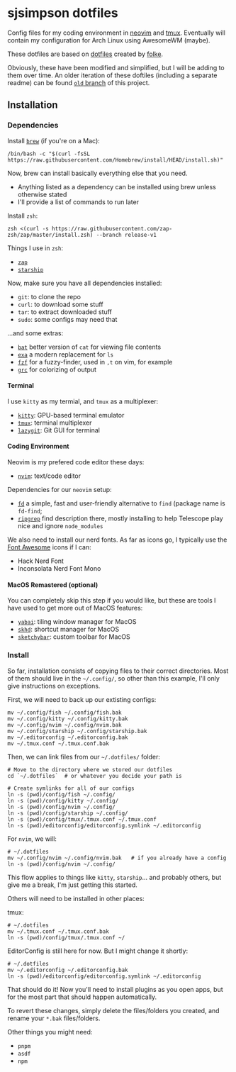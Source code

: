 # sjsimpson dotfiles

Config files for my coding environment in [neovim](https://neovim.io) and [tmux](https://github.com/tmux/tmux/wiki).
Eventually will contain my configuration for Arch Linux using AwesomeWM (maybe).

These dotfiles are based on [dotfiles](https://github.com/folke/dot) created by [folke](https://github.com/folke).

Obviously, these have been modified and simplified, but I will be adding to them over time.
An older iteration of these doftiles (including a separate readme) can be found [`old` branch](https://github.com/sjsimpson/dotfiles/tree/old) of this project.

## Installation

### Dependencies

Install [`brew`](https://brew.sh/) (if you're on a Mac):

```shell
/bin/bash -c "$(curl -fsSL https://raw.githubusercontent.com/Homebrew/install/HEAD/install.sh)"
```

Now, brew can install basically everything else that you need.

- Anything listed as a dependency can be installed using brew unless otherwise stated
- I'll provide a list of commands to run later

Install `zsh`:

```shell
zsh <(curl -s https://raw.githubusercontent.com/zap-zsh/zap/master/install.zsh) --branch release-v1
```

Things I use in `zsh`:

- [`zap`](https://github.com/zap-zsh/zap)
- [`starship`](https://starship.rs/)

Now, make sure you have all dependencies installed:

- `git`: to clone the repo
- `curl`: to download some stuff
- `tar`: to extract downloaded stuff
- `sudo`: some configs may need that

...and some extras:

- [`bat`](https://github.com/sharkdp/bat) better version of `cat` for viewing file contents
- [`exa`](https://the.exa.website) a modern replacement for `ls`
- [`fzf`](https://github.com/junegunn/fzf) for a fuzzy-finder, used in `,t` on vim, for example
- [`grc`](https://github.com/garabik/grc) for colorizing of output

#### Terminal

I use `kitty` as my termial, and `tmux` as a multiplexer:

- [`kitty`](https://sw.kovidgoyal.net/kitty/): GPU-based terminal emulator
- [`tmux`](https://github.com/tmux/tmux/wiki): terminal multiplexer
- [`lazygit`](https://github.com/jesseduffield/lazygit/): Git GUI for terminal

#### Coding Environment

Neovim is my prefered code editor these days:

- [`nvim`](https://neovim.io/): text/code editor

Dependencies for our `neovim` setup:

- [`fd`](https://github.com/sharkdp/fd) a simple, fast and user-friendly alternative to `find` (package name is `fd-find`;
- [`ripgrep`](https://github.com/BurntSushi/ripgrep) find description there, mostly installing to help Telescope play nice and ignore `node_modules`

We also need to install our nerd fonts. As far as icons go, I typically use the [Font Awesome](https://fontawesome.com/) icons if I can:

- Hack Nerd Font
- Inconsolata Nerd Font Mono

#### MacOS Remastered (optional)

You can completely skip this step if you would like, but these are tools I have used to get more out of MacOS features:

- [`yabai`](https://github.com/koekeishiya/yabai): tiling window manager for MacOS
- [`skhd`](https://github.com/koekeishiya/skhd): shortcut manager for MacOS
- [`sketchybar`](https://github.com/felixkratz/sketchybar): custom toolbar for MacOS

### Install

So far, installation consists of copying files to their correct directories. Most of them should live in the `~/.config/`, so other than this example, I'll only give instructions on exceptions.

First, we will need to back up our extisting configs:

```shell
mv ~/.config/fish ~/.config/fish.bak
mv ~/.config/kitty ~/.config/kitty.bak
mv ~/.config/nvim ~/.config/nvim.bak
mv ~/.config/starship ~/.config/starship.bak
mv ~/.editorconfig ~/.editorconfig.bak
mv ~/.tmux.conf ~/.tmux.conf.bak
```

Then, we can link files from our `~/.dotfiles/` folder:

```shell
# Move to the directory where we stored our dotfiles
cd `~/.dotfiles`  # or whatever you decide your path is

# Create symlinks for all of our configs
ln -s (pwd)/config/fish ~/.config/
ln -s (pwd)/config/kitty ~/.config/
ln -s (pwd)/config/nvim ~/.config/
ln -s (pwd)/config/starship ~/.config/
ln -s (pwd)/config/tmux/.tmux.conf ~/.tmux.conf
ln -s (pwd)/editorconfig/editorconfig.symlink ~/.editorconfig
```

For `nvim`, we will:

```shell
# ~/.dotfiles
mv ~/.config/nvim ~/.config/nvim.bak   # if you already have a config
ln -s (pwd)/config/nvim ~/.config/
```

This flow applies to things like `kitty`, `starship`... and probably others, but give me a break, I'm just getting this started.

Others will need to be installed in other places:

tmux:

```shell
# ~/.dotfiles
mv ~/.tmux.conf ~/.tmux.conf.bak
ln -s (pwd)/config/tmux/.tmux.conf ~/
```

EditorConfig is still here for now. But I might change it shortly:

```shell
# ~/.dotfiles
mv ~/.editorconfig ~/.editorconfig.bak
ln -s (pwd)/editorconfig/editorconfig.symlink ~/.editorconfig
```

That should do it! Now you'll need to install plugins as you open apps, but for the most part that should happen automatically.

To revert these changes, simply delete the files/folders you created, and rename your `*.bak` files/folders.

Other things you might need:

- `pnpm`
- `asdf`
- `npm`
